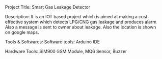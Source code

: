 Project Title: Smart Gas Leakage Detector

Description: It is an IOT based project which is aimed at making a cost effective system which detects LPG/CNG gas leakage and produces alarm. Also a message is sent to owner about leakage. Also the location is shown on google maps.

Tools & Softwares:
Software tools:
Arduino IDE 

Hardware Tools: SIM900 GSM Module, MQ6 Sensor, Buzzer
